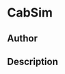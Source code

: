 # CabSim

## Author

<!-- Insert Your Name Here -->

## Description

<!-- Describe your example here -->
